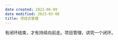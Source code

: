 ```yaml
---
date created: 2022-06-09
date modified: 2023-03-08
title: 项目式管理
---
```


有闭环结束，才有持续向前走。项目管理，讲究一个闭环。
